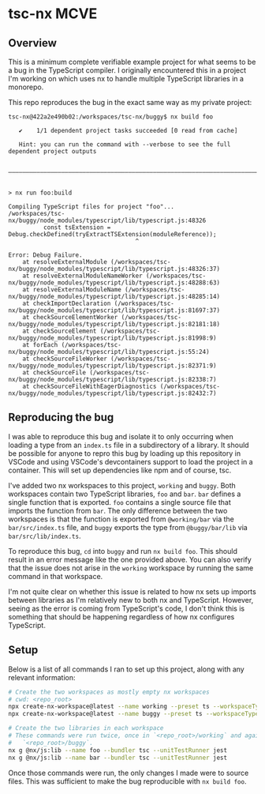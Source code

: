 # tsc-nx MCVE
## Overview
This is a minimum complete verifiable example project for what seems to be a
bug in the TypeScript compiler. I originally encountered this in a project I'm
working on which uses nx to handle multiple TypeScript libraries in a monorepo.

This repo reproduces the bug in the exact same way as my private project:
```
tsc-nx@422a2e490b02:/workspaces/tsc-nx/buggy$ nx build foo

   ✔    1/1 dependent project tasks succeeded [0 read from cache]

   Hint: you can run the command with --verbose to see the full dependent project outputs

 ————————————————————————————————————————————————————————————————————————————————————————


> nx run foo:build

Compiling TypeScript files for project "foo"...
/workspaces/tsc-nx/buggy/node_modules/typescript/lib/typescript.js:48326
          const tsExtension = Debug.checkDefined(tryExtractTSExtension(moduleReference));
                                    ^

Error: Debug Failure.
    at resolveExternalModule (/workspaces/tsc-nx/buggy/node_modules/typescript/lib/typescript.js:48326:37)
    at resolveExternalModuleNameWorker (/workspaces/tsc-nx/buggy/node_modules/typescript/lib/typescript.js:48288:63)
    at resolveExternalModuleName (/workspaces/tsc-nx/buggy/node_modules/typescript/lib/typescript.js:48285:14)
    at checkImportDeclaration (/workspaces/tsc-nx/buggy/node_modules/typescript/lib/typescript.js:81697:37)
    at checkSourceElementWorker (/workspaces/tsc-nx/buggy/node_modules/typescript/lib/typescript.js:82181:18)
    at checkSourceElement (/workspaces/tsc-nx/buggy/node_modules/typescript/lib/typescript.js:81998:9)
    at forEach (/workspaces/tsc-nx/buggy/node_modules/typescript/lib/typescript.js:55:24)
    at checkSourceFileWorker (/workspaces/tsc-nx/buggy/node_modules/typescript/lib/typescript.js:82371:9)
    at checkSourceFile (/workspaces/tsc-nx/buggy/node_modules/typescript/lib/typescript.js:82338:7)
    at checkSourceFileWithEagerDiagnostics (/workspaces/tsc-nx/buggy/node_modules/typescript/lib/typescript.js:82432:7)
```

## Reproducing the bug
I was able to reproduce this bug and isolate it to only occurring when loading
a type from an `index.ts` file in a subdirectory of a library. It should be
possible for anyone to repro this bug by loading up this repository in VSCode
and using VSCode's devcontainers support to load the project in a container.
This will set up dependencies like npm and of course, tsc.

I've added two nx workspaces to this project, `working` and `buggy`. Both
workspaces contain two TypeScript libraries, `foo` and `bar`. `bar` defines a
single function that is exported. `foo` contains a single source file that
imports the function from `bar`. The only difference between the two workspaces
is that the function is exported from `@working/bar` via the `bar/src/index.ts`
file, and `buggy` exports the type from `@buggy/bar/lib` via
`bar/src/lib/index.ts`.

To reproduce this bug, `cd` into `buggy` and run `nx build foo`. This should
result in an error message like the one provided above. You can also verify
that the issue does not arise in the `working` workspace by running the same
command in that workspace.

I'm not quite clear on whether this issue is related to how nx sets up imports
between libraries as I'm relatively new to both nx and TypeScript. However,
seeing as the error is coming from TypeScript's code, I don't think this is
something that should be happening regardless of how nx configures TypeScript.

## Setup
Below is a list of all commands I ran to set up this project, along with any
relevant information:
```sh
# Create the two workspaces as mostly empty nx workspaces
# cwd: <repo_root>
npx create-nx-workspace@latest --name working --preset ts --workspaceType integrated --nxCloud false
npx create-nx-workspace@latest --name buggy --preset ts --workspaceType integrated --nxCloud false

# Create the two libraries in each workspace
# These commands were run twice, once in `<repo_root>/working` and again in
#   `<repo_root>/buggy`.
nx g @nx/js:lib --name foo --bundler tsc --unitTestRunner jest
nx g @nx/js:lib --name bar --bundler tsc --unitTestRunner jest
```

Once those commands were run, the only changes I made were to source files. This
was sufficient to make the bug reproducible with `nx build foo`.
